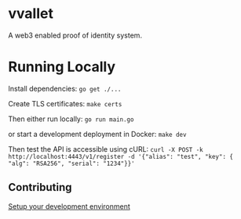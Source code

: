 # vvallet
A web3 enabled proof of identity system.

# Running Locally
Install dependencies: `go get ./...`

Create TLS certificates: `make certs`

Then either run locally: `go run main.go`

or start a development deployment in Docker: `make dev`

Then test the API is accessible using cURL: `curl -X POST -k http://localhost:4443/v1/register -d '{"alias": "test", "key": { "alg": "RSA256", "serial": "1234"}}'`

## Contributing
[Setup your development environment](./docs/environment_setup.md)
